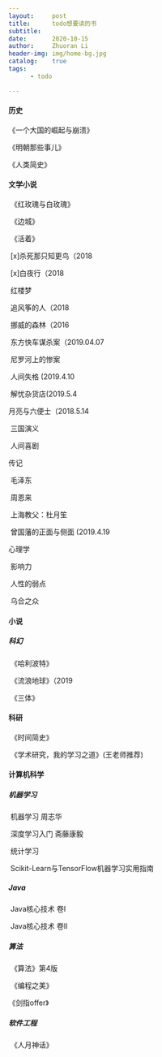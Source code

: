 ```yaml
---
layout:     post
title:      todo想要读的书
subtitle:   
date:       2020-10-15
author:     Zhuoran Li
header-img: img/home-bg.jpg
catalog:    true
tags:
      - todo

---
```


#### 历史

《一个大国的崛起与崩溃》

《明朝那些事儿》

《人类简史》

#### 文学小说

​    《红玫瑰与白玫瑰》

​    《边城》

​    《活着》

​    [x]杀死那只知更鸟（2018 

​    [x]白夜行（2018

​    红楼梦

​    追风筝的人（2018

​    挪威的森林（2016

​    东方快车谋杀案（2019.04.07   

​    尼罗河上的惨案

​    人间失格 (2019.4.10

​    解忧杂货店(2019.5.4

   月亮与六便士（2018.5.14

​    三国演义

​    人间喜剧



传记

​    毛泽东

​    周恩来

​    上海教父：杜月笙

​    曾国藩的正面与侧面 (2019.4.19



心理学

​    影响力

​    人性的弱点

​    乌合之众







#### 小说

##### 科幻

​    《哈利波特》

​    《流浪地球》（2019

​    《三体》



#### 科研

​    《时间简史》

​    《学术研究，我的学习之道》(王老师推荐)



#### 计算机科学

##### 机器学习

​    机器学习 周志华

​    深度学习入门 斋藤康毅

​    统计学习

​    Scikit-Learn与TensorFlow机器学习实用指南

##### Java

​    Java核心技术 卷I

​    Java核心技术 卷II

##### 算法

​    《算法》第4版

​    《编程之美》

   《剑指offer》

##### 软件工程

​    《人月神话》

